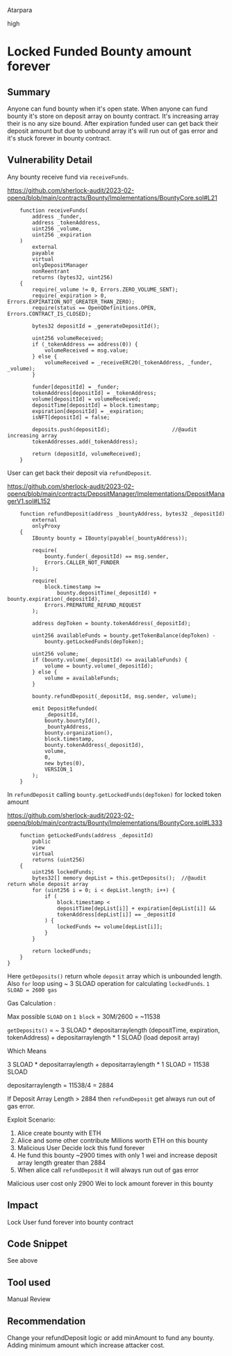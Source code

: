 Atarpara

high

# Locked Funded Bounty amount forever

## Summary
Anyone can fund bounty when it's open state. When anyone can fund bounty it's store on deposit array on bounty contract. It's increasing array their is no any size bound. After expiration funded user can get back their deposit amount but due to unbound array it's will run out of gas error and it's stuck forever in bounty contract.   

## Vulnerability Detail
Any bounty receive fund via `receiveFunds`.

https://github.com/sherlock-audit/2023-02-openq/blob/main/contracts/Bounty/Implementations/BountyCore.sol#L21
```solidity
    function receiveFunds(
        address _funder,
        address _tokenAddress,
        uint256 _volume,
        uint256 _expiration
    )
        external
        payable
        virtual
        onlyDepositManager
        nonReentrant
        returns (bytes32, uint256)
    {
        require(_volume != 0, Errors.ZERO_VOLUME_SENT);
        require(_expiration > 0, Errors.EXPIRATION_NOT_GREATER_THAN_ZERO);
        require(status == OpenQDefinitions.OPEN, Errors.CONTRACT_IS_CLOSED);

        bytes32 depositId = _generateDepositId();

        uint256 volumeReceived;
        if (_tokenAddress == address(0)) {
            volumeReceived = msg.value;
        } else {
            volumeReceived = _receiveERC20(_tokenAddress, _funder, _volume);
        }

        funder[depositId] = _funder;
        tokenAddress[depositId] = _tokenAddress;
        volume[depositId] = volumeReceived;
        depositTime[depositId] = block.timestamp;
        expiration[depositId] = _expiration;
        isNFT[depositId] = false;

        deposits.push(depositId);                    //@audit increasing array
        tokenAddresses.add(_tokenAddress);

        return (depositId, volumeReceived);
    }

```

User can get back their deposit via `refundDeposit`.

https://github.com/sherlock-audit/2023-02-openq/blob/main/contracts/DepositManager/Implementations/DepositManagerV1.sol#L152
```solidity
    function refundDeposit(address _bountyAddress, bytes32 _depositId)
        external
        onlyProxy
    {
        IBounty bounty = IBounty(payable(_bountyAddress));

        require(
            bounty.funder(_depositId) == msg.sender,
            Errors.CALLER_NOT_FUNDER
        );

        require(
            block.timestamp >=
                bounty.depositTime(_depositId) + bounty.expiration(_depositId),
            Errors.PREMATURE_REFUND_REQUEST
        );

        address depToken = bounty.tokenAddress(_depositId);

        uint256 availableFunds = bounty.getTokenBalance(depToken) -
            bounty.getLockedFunds(depToken);

        uint256 volume;
        if (bounty.volume(_depositId) <= availableFunds) {
            volume = bounty.volume(_depositId);
        } else {
            volume = availableFunds;
        }

        bounty.refundDeposit(_depositId, msg.sender, volume);

        emit DepositRefunded(
            _depositId,
            bounty.bountyId(),
            _bountyAddress,
            bounty.organization(),
            block.timestamp,
            bounty.tokenAddress(_depositId),
            volume,
            0,
            new bytes(0),
            VERSION_1
        );
    }
```

In `refundDeposit` calling `bounty.getLockedFunds(depToken)` for locked token amount

https://github.com/sherlock-audit/2023-02-openq/blob/main/contracts/Bounty/Implementations/BountyCore.sol#L333
```solidity
    function getLockedFunds(address _depositId)
        public
        view
        virtual
        returns (uint256)
    {
        uint256 lockedFunds;
        bytes32[] memory depList = this.getDeposits();  //@audit  return whole deposit array
        for (uint256 i = 0; i < depList.length; i++) {
            if (
                block.timestamp <
                depositTime[depList[i]] + expiration[depList[i]] &&
                tokenAddress[depList[i]] == _depositId
            ) {
                lockedFunds += volume[depList[i]];
            }
        }

        return lockedFunds;
    }
}
```
Here `getDeposits()` return whole `deposit` array which is unbounded length. Also `for` loop using ~ 3 SLOAD operation for calculating `lockedFunds`. 
`1 SLOAD = 2600 gas`

Gas Calculation :

Max possible `SLOAD` on `1 block`  = 30M/2600 = ~11538

`getDeposits()` = ~ 3 SLOAD * depositarraylength (depositTime, expiration, tokenAddress) + depositarraylength * 1 SLOAD (load deposit array)

Which Means

3 SLOAD * depositarraylength + depositarraylength * 1 SLOAD = 11538 SLOAD

depositarraylength = 11538/4 =  2884 

If Deposit Array Length > 2884 then `refundDeposit` get always run out of gas error.

Exploit Scenario:  
1.  Alice create bounty with ETH
2.  Alice and some other contribute Millions worth ETH on this bounty
3.  Malicious User Decide lock this fund forever
4.  He fund this bounty ~2900 times with only 1 wei and increase deposit array length greater than 2884 
5. When alice call `refundDeposit` it will always run out of gas error

Malicious user cost only 2900 Wei to lock amount forever in this bounty

## Impact
Lock User fund forever into bounty contract

## Code Snippet
See above

## Tool used
Manual Review

## Recommendation
Change your refundDeposit logic or add minAmount to fund any bounty. Adding minimum amount which increase attacker cost.